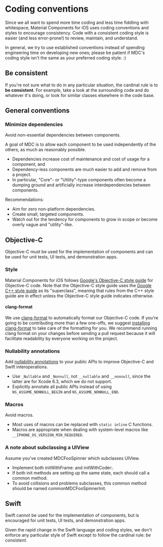 <!--docs:
title: "Coding conventions"
layout: detail
section: docs
path: /team_handbook/conventions/
-->

# Coding conventions

Since we all want to spend more time coding and less time fiddling with whitespace, Material
Components for iOS uses coding conventions and styles to encourage consistency. Code with a
consistent coding style is easier (and less error-prone!) to review, maintain, and understand.

In general, we try to use established conventions instead of spending engineering time on developing
new ones; please be patient if MDC's coding style isn't the same as your preferred coding style. :)

## Be consistent

If you're not sure what to do in any particular situation, the cardinal rule is to **be
consistent**. For example, take a look at the surrounding code and do whatever it's doing, or look
for similar classes elsewhere in the code base.

## General conventions

### Minimize dependencies

Avoid non-essential dependencies between components.

A goal of MDC is to allow each component to be used independently of the others, as much as
reasonably possible.

- Dependencies increase cost of maintenance and cost of usage for a component, and
- Dependency-less components are much easier to add and remove from a project.
- In particular, "Core"- or "Utility"-type components often become a dumping ground and artificially
  increase interdependencies between components.

Recommendations:

- Aim for zero non-platform dependencies.
- Create small, targeted components.
- Watch out for the tendency for components to grow in scope or become overly vague and
  "utility"-like.

## Objective-C

Objective-C must be used for the implementation of components and can be used for unit tests, UI
tests, and demonstration apps.

### Style

Material Components for iOS follows [Google's Objective-C style
guide](https://google.github.io/styleguide/objcguide.xml) for Objective-C code. Note that the
Objective-C style guide uses the [Google C++ style
guide](https://google.github.io/styleguide/cppguide.html) as its "superclass", meaning that rules
from the C++ style guide are in effect unless the Objective-C style guide indicates otherwise.

#### clang-format

We use [clang-format](http://clang.llvm.org/docs/ClangFormat.html) to automatically format our
Objective-C code. If you're going to be contributing more than a few one-offs, we suggest
[installing clang-format](clang-format.md) to take care of the formatting for you. We recommend
running clang format on your changes before sending a pull request because it will facilitate
readability by everyone working on the project.

### Nullability annotations

Add [nullability annotations](https://developer.apple.com/swift/blog/?id=25) to your public APIs to
improve Objective-C and Swift interoperations.

* Use `_Nullable` and `_Nonnull`, not `__nullable` and `__nonnull`, since the latter are for Xcode
  6.3, which we do not support.
* Explicitly annotate all public APIs instead of using `NS_ASSUME_NONNULL_BEGIN` and
  `NS_ASSUME_NONNULL_END`.

### Macros

Avoid macros.

* Most uses of macros can be replaced with `static inline` C functions.
* Macros are appropriate when dealing with system-level macros like
  `__IPHONE_OS_VERSION_MIN_REQUIRED`.

### A note about subclassing a UIView

Assume you've created MDCFooSpinner which subclasses UIView.

* Implement both initWithFrame: and initWithCoder:.
* If both init methods are setting up the same state, each should call a common method.
* To avoid collisions and problems subclasses, this common method should be named
  commonMDCFooSpinnerInit.

## Swift

Swift cannot be used for the implementation of components, but is encouraged for unit tests, UI
tests, and demonstration apps.

Given the rapid change in the Swift language and coding styles, we don't enforce any particular
style of Swift except to follow the cardinal rule: *be consistent*.
